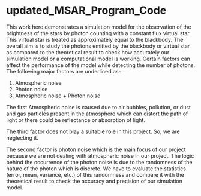 # updated_MSAR_Program_Code
This work here demonstrates a simulation model for the observation of the brightness of the stars by photon counting with a constant flux virtual star. This virtual star is treated as approximately equal to the blackbody. The overall aim is to study the photons emitted by the blackbody or virtual star as compared to the theoretical result to check how accurately our simulation model or a computational model is working. Certain factors can affect the performance of the model while detecting the number of photons. The following major factors are underlined as-

1.	Atmospheric noise
2.	Photon noise
3.	Atmospheric noise + Photon noise

The first Atmospheric noise is caused due to air bubbles, pollution, or dust and gas particles present in the atmosphere which can distort the path of light or there could be reflectance or absorption of light. 

The third factor does not play a suitable role in this project. So, we are neglecting it.

The second factor is photon noise which is the main focus of our project because we are not dealing with atmospheric noise in our project. The logic behind the occurrence of the photon noise is due to the randomness of the nature of the photon which is discrete. We have to evaluate the statistics (error, mean, variance, etc.) of this randomness and compare it with the theoretical result to check the accuracy and precision of our simulation model.
